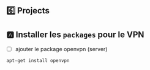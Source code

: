 

## :six: Projects

## :a: Installer les `packages` pour le VPN

- [ ] ajouter le package openvpn (server)

```
apt-get install openvpn

 
